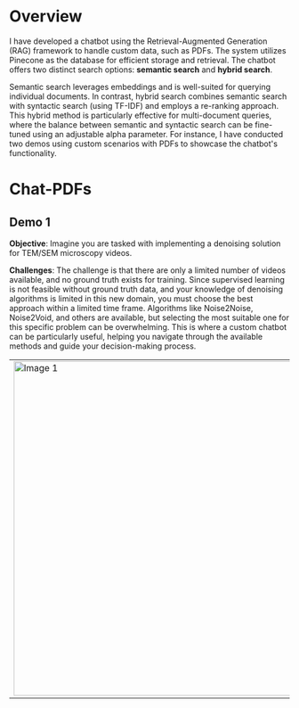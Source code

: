 # Overview

I have developed a chatbot using the Retrieval-Augmented Generation (RAG) framework to handle custom data, such as PDFs. The system utilizes Pinecone as the database for efficient storage and retrieval. The chatbot offers two distinct search options: **semantic search** and **hybrid search**. 

Semantic search leverages embeddings and is well-suited for querying individual documents. In contrast, hybrid search combines semantic search with syntactic search (using TF-IDF) and employs a re-ranking approach. This hybrid method is particularly effective for multi-document queries, where the balance between semantic and syntactic search can be fine-tuned using an adjustable alpha parameter. For instance, I have conducted two demos using custom scenarios with PDFs to showcase the chatbot's functionality.

# Chat-PDFs

## Demo 1

**Objective**: Imagine you are tasked with implementing a denoising solution for TEM/SEM microscopy videos. 

**Challenges**: The challenge is that there are only a limited number of videos available, and no ground truth exists for training. Since supervised learning is not feasible without ground truth data, and your knowledge of denoising algorithms is limited in this new domain, you must choose the best approach within a limited time frame. Algorithms like Noise2Noise, Noise2Void, and others are available, but selecting the most suitable one for this specific problem can be overwhelming. This is where a custom chatbot can be particularly useful, helping you navigate through the available methods and guide your decision-making process.
 
 <table>
  <tr>
      <td><img src="https://github.com/user-attachments/assets/3033a73c-c96d-4419-8212-cbb886738b52" alt="Image 1" width="600"/></td>
      <td><img src="https://github.com/user-attachments/assets/e10b842c-5d7f-420a-9490-fa4147413c0f" alt="Image 2" width="600"/></td>
  </tr>
   </table>

